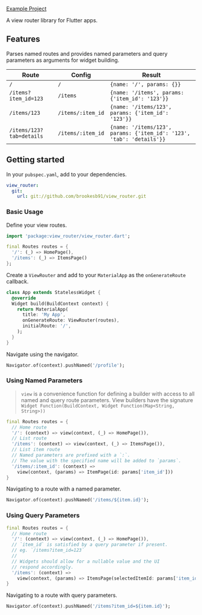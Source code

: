 [Example Project](https://github.com/brookesb91/view_router_demo)

A view router library for Flutter apps.

## Features

Parses named routes and provides named parameters and query parameters as arguments for widget building.

| Route                    | Config            | Result                                                               |
| ------------------------ | ----------------- | -------------------------------------------------------------------- |
| `/`                      | `/`               | `{name: '/', params: {}}`                                            |
| `/items?item_id=123`     | `/items`          | `{name: '/items', params: {'item_id': '123'}}`                       |
| `/items/123`             | `/items/:item_id` | `{name: '/items/123', params: {'item_id': '123'}}`                   |
| `/items/123?tab=details` | `/items/:item_id` | `{name: '/items/123', params: {'item_id': '123', 'tab': 'details'}}` |

## Getting started

In your `pubspec.yaml`, add to your dependencies.

```yaml
view_router:
  git:
    url: git://github.com/brookesb91/view_router.git
```

### Basic Usage

Define your view routes.

```dart
import 'package:view_router/view_router.dart';

final Routes routes = {
  '/': (_) => HomePage(),
  '/items': (_) => ItemsPage()
};
```

Create a `ViewRouter` and add to your `MaterialApp` as the `onGenerateRoute` callback.

```dart
class App extends StatelessWidget {
  @override
  Widget build(BuildContext context) {
    return MaterialApp(
      title: 'My App',
      onGenerateRoute: ViewRouter(routes),
      initialRoute: '/',
    );
  }
}
```

Navigate using the navigator.

```dart
Navigator.of(context).pushNamed('/profile');
```

### Using Named Parameters

> `view` is a convenience function for defining a builder with access to all named and query route parameters. View builders have the signature `Widget Function(BuildContext, Widget Function(Map<String, String>))`

```dart
final Routes routes = {
  // Home route
  '/': (context) => view(context, (_) => HomePage()),
  // List route
  '/items': (context) => view(context, (_) => ItemsPage()),
  // List item route
  // Named parameters are prefixed with a `:`.
  // The value with the specified name will be added to `params`.
  '/items/:item_id': (context) =>
    view(context, (params) => ItemPage(id: params['item_id']))
}
```

Navigating to a route with a named parameter.

```dart
Navigator.of(context).pushNamed('/items/${item.id}');
```

### Using Query Parameters

```dart
final Routes routes = {
  // Home route
  '/': (context) => view(context, (_) => HomePage()),
  // `item_id` is satisfied by a query parameter if present.
  // eg. `/items?item_id=123`
  //
  // Widgets should allow for a nullable value and the UI
  // respond accordingly.
  '/items': (context) =>
    view(context, (params) => ItemsPage(selectedItemId: params['item_id']))
}
```

Navigating to a route with query parameters.

```dart
Navigator.of(context).pushNamed('/items?item_id=${item.id}');
```
